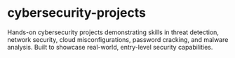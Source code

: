# cybersecurity-projects
Hands-on cybersecurity projects demonstrating skills in threat detection, network security, cloud misconfigurations, password cracking, and malware analysis. Built to showcase real-world, entry-level security capabilities.
